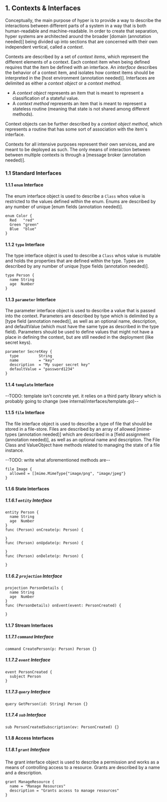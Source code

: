 ## 1. Contexts & Interfaces

Conceptually, the main purpose of hyper is to provide a way to describe the interactions between different parts of a system in a way that is both human-readable and machine-readable. In order to create that separation, hyper systems are architected around the broader [domain (annotation needed)] being divided up into sections that are concerned with their own independent vertical, called a _context_.

Contexts are described by a set of _context items_, which represent the different elements of a context. Each context item when being defined requires that the item be defined with an interface. An _interface_ describes the behavior of a context item, and isolates how context items should be interpreted in the [host environment (annotation needed)]. Interfaces are delimited as either a _context object_ or a _context method_.

- A _context object_ represents an item that is meant to represent a classification of a stateful value.
- A _context method_ represents an item that is meant to represent a stateless routine (meaning that state is not shared among different methods).

Context objects can be further described by a _context object method_, which represents a routine that has some sort of association with the item's interface.

Contexts for all intensive purposes represent their own services, and are meant to be deployed as such. The only means of interaction between between multiple contexts is through a [message broker (annotation needed)].

<!-- TODO: decide if standard interfaces belong here; i don't know if it makes more sense to isolate this from the spec since those interfaces rely on things like stdlib which makes bad linkage between standard interfaces and the concept of interfaces as a whole -->

### 1.1 Standard Interfaces

#### 1.1.1 `enum` Interface

The enum interface object is used to describe a `Class` whos value is restricted to the values defined within the enum. Enums are described by any number of unique [enum fields (annotation needed)].

```
enum Color {
  Red   "red"
  Green "green"
  Blue  "blue"
}
```

#### 1.1.2 `type` Interface

The type interface object is used to describe a `Class` whos value is mutable and holds the properties that are defined within the type. Types are described by any number of unique [type fields (annotation needed)].

```
type Person {
  name String
  age  Number
}
```

#### 1.1.3 `parameter` Interface

The parameter interface object is used to describe a value that is passed into the context. Parameters are described by type which is delimited by a [type field (annotation needed)], as well as an optional name, description, and defaultValue (which must have the same type as described in the type field). Parameters should be used to define values that might not have a place in defining the context, but are still needed in the deployment (like secret keys).

```
parameter SecretKey {
  type         String
  name         = "key"
  description  = "My super secret key"
  defaultValue = "password1234"
}
```

#### 1.1.4 `template` Interface

--TODO: template isn't concrete yet. it relies on a third party library which is probably going to change (see internal/interfaces/template.go)--

#### 1.1.5 `file` Interface

The file interface object is used to describe a type of file that should be stored in a file-store. Files are described by an array of allowed [mime-types (annotation needed)] which are described in a [field assignment (annotation needed)], as well as an optional name and description. The File Class and ValueObject have methods related to managing the state of a file instance.

--TODO: write what aforementioned methods are--

```
file Image {
  allowed = []mime.MimeType{"image/png", "image/jpeg"}
}
```

#### 1.1.6 State Interfaces

##### 1.1.6.1 `entity` Interface

```
entity Person {
  name String
  age  Number
}
func (Person) onCreate(p: Person) {

}
func (Person) onUpdate(p: Person) {

}
func (Person) onDelete(p: Person) {

}
```

##### 1.1.6.2 `projection` Interface

```
projection PersonDetails {
  name String
  age  Number
}
func (PersonDetails) onEvent(event: PersonCreated) {

}
```

#### 1.1.7 Stream Interfaces

##### 1.1.7.1 `command` Interface

```
command CreatePerson(p: Person) Person {}
```

##### 1.1.7.2 `event` Interface

```
event PersonCreated {
  subject Person
}
```

##### 1.1.7.3 `query` Interface

```
query GetPerson(id: String) Person {}
```

##### 1.1.7.4 `sub` Interface

```
sub PersonCreatedSubscription(ev: PersonCreated) {}
```

#### 1.1.8 Access Interfaces

##### 1.1.8.1 `grant` Interface

The grant interface object is used to describe a permission and works as a means of controlling access to a resource. Grants are described by a name and a description.

```
grant ManageResource {
  name = "Manage Resources"
  description = "Grants access to manage resources"
}
```
